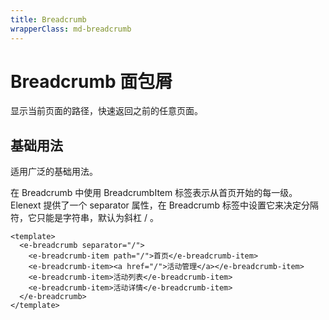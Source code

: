 ```yaml
---
title: Breadcrumb
wrapperClass: md-breadcrumb
---
```


# Breadcrumb 面包屑

显示当前页面的路径，快速返回之前的任意页面。

## 基础用法

适用广泛的基础用法。

在 Breadcrumb 中使用 BreadcrumbItem 标签表示从首页开始的每一级。Elenext 提供了一个 separator 属性，在 Breadcrumb 标签中设置它来决定分隔符，它只能是字符串，默认为斜杠 / 。

```vue demo
<template>
  <e-breadcrumb separator="/">
    <e-breadcrumb-item path="/">首页</e-breadcrumb-item>
    <e-breadcrumb-item><a href="/">活动管理</a></e-breadcrumb-item>
    <e-breadcrumb-item>活动列表</e-breadcrumb-item>
    <e-breadcrumb-item>活动详情</e-breadcrumb-item>
  </e-breadcrumb>
</template>
```
